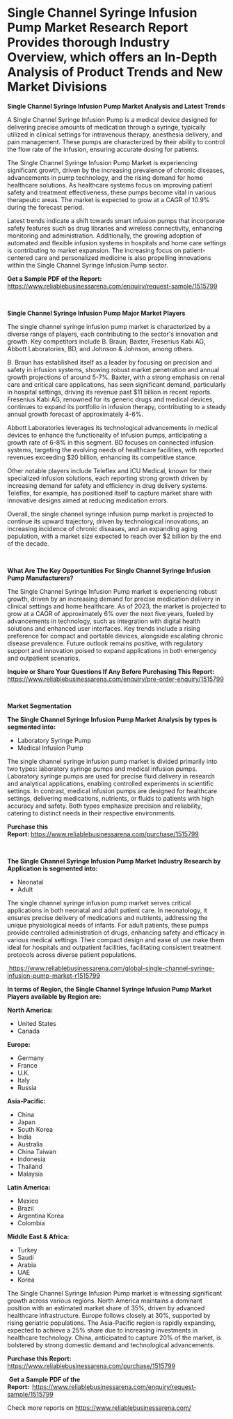 <p><h1>Single Channel Syringe Infusion Pump Market Research Report Provides thorough Industry Overview, which offers an In-Depth Analysis of Product Trends and New Market Divisions</h1></p><p><strong>Single Channel Syringe Infusion Pump Market Analysis and Latest Trends</strong></p>
<p><p>A Single Channel Syringe Infusion Pump is a medical device designed for delivering precise amounts of medication through a syringe, typically utilized in clinical settings for intravenous therapy, anesthesia delivery, and pain management. These pumps are characterized by their ability to control the flow rate of the infusion, ensuring accurate dosing for patients.</p><p>The Single Channel Syringe Infusion Pump Market is experiencing significant growth, driven by the increasing prevalence of chronic diseases, advancements in pump technology, and the rising demand for home healthcare solutions. As healthcare systems focus on improving patient safety and treatment effectiveness, these pumps become vital in various therapeutic areas. The market is expected to grow at a CAGR of 10.9% during the forecast period. </p><p>Latest trends indicate a shift towards smart infusion pumps that incorporate safety features such as drug libraries and wireless connectivity, enhancing monitoring and administration. Additionally, the growing adoption of automated and flexible infusion systems in hospitals and home care settings is contributing to market expansion. The increasing focus on patient-centered care and personalized medicine is also propelling innovations within the Single Channel Syringe Infusion Pump sector.</p></p>
<p><strong>Get a Sample PDF of the Report:&nbsp;</strong> <a href="https://www.reliablebusinessarena.com/enquiry/request-sample/1515799?utm_campaign=3498&utm_medium=2&utm_source=Github&utm_content=ia&utm_term=29032025&utm_id=single-channel-syringe-infusion-pump">https://www.reliablebusinessarena.com/enquiry/request-sample/1515799</a></p>
<p>&nbsp;</p>
<p><strong>Single Channel Syringe Infusion Pump Major Market Players</strong></p>
<p><p>The single channel syringe infusion pump market is characterized by a diverse range of players, each contributing to the sector's innovation and growth. Key competitors include B. Braun, Baxter, Fresenius Kabi AG, Abbott Laboratories, BD, and Johnson & Johnson, among others. </p><p>B. Braun has established itself as a leader by focusing on precision and safety in infusion systems, showing robust market penetration and annual growth projections of around 5-7%. Baxter, with a strong emphasis on renal care and critical care applications, has seen significant demand, particularly in hospital settings, driving its revenue past $11 billion in recent reports. Fresenius Kabi AG, renowned for its generic drugs and medical devices, continues to expand its portfolio in infusion therapy, contributing to a steady annual growth forecast of approximately 4-6%.</p><p>Abbott Laboratories leverages its technological advancements in medical devices to enhance the functionality of infusion pumps, anticipating a growth rate of 6-8% in this segment. BD focuses on connected infusion systems, targeting the evolving needs of healthcare facilities, with reported revenues exceeding $20 billion, enhancing its competitive stance.</p><p>Other notable players include Teleflex and ICU Medical, known for their specialized infusion solutions, each reporting strong growth driven by increasing demand for safety and efficiency in drug delivery systems. Teleflex, for example, has positioned itself to capture market share with innovative designs aimed at reducing medication errors.</p><p>Overall, the single channel syringe infusion pump market is projected to continue its upward trajectory, driven by technological innovations, an increasing incidence of chronic diseases, and an expanding aging population, with a market size expected to reach over $2 billion by the end of the decade.</p></p>
<p>&nbsp;</p>
<p><strong>What Are The Key Opportunities For Single Channel Syringe Infusion Pump Manufacturers?</strong></p>
<p><p>The Single Channel Syringe Infusion Pump market is experiencing robust growth, driven by an increasing demand for precise medication delivery in clinical settings and home healthcare. As of 2023, the market is projected to grow at a CAGR of approximately 6% over the next five years, fueled by advancements in technology, such as integration with digital health solutions and enhanced user interfaces. Key trends include a rising preference for compact and portable devices, alongside escalating chronic disease prevalence. Future outlook remains positive, with regulatory support and innovation poised to expand applications in both emergency and outpatient scenarios.</p></p>
<p><strong>Inquire or Share Your Questions If Any Before Purchasing This Report:</strong> <a href="https://www.reliablebusinessarena.com/enquiry/pre-order-enquiry/1515799?utm_campaign=3498&utm_medium=2&utm_source=Github&utm_content=ia&utm_term=29032025&utm_id=single-channel-syringe-infusion-pump">https://www.reliablebusinessarena.com/enquiry/pre-order-enquiry/1515799</a></p>
<p>&nbsp;</p>
<p><strong>Market Segmentation</strong></p>
<p><strong>The Single Channel Syringe Infusion Pump Market Analysis by types is segmented into:</strong></p>
<p><ul><li>Laboratory Syringe Pump</li><li>Medical Infusion Pump</li></ul></p>
<p><p>The single channel syringe infusion pump market is divided primarily into two types: laboratory syringe pumps and medical infusion pumps. Laboratory syringe pumps are used for precise fluid delivery in research and analytical applications, enabling controlled experiments in scientific settings. In contrast, medical infusion pumps are designed for healthcare settings, delivering medications, nutrients, or fluids to patients with high accuracy and safety. Both types emphasize precision and reliability, catering to distinct needs in their respective environments.</p></p>
<p><strong>Purchase this Report:&nbsp;</strong><a href="https://www.reliablebusinessarena.com/purchase/1515799?utm_campaign=3498&utm_medium=2&utm_source=Github&utm_content=ia&utm_term=29032025&utm_id=single-channel-syringe-infusion-pump">https://www.reliablebusinessarena.com/purchase/1515799</a></p>
<p>&nbsp;</p>
<p><strong>The Single Channel Syringe Infusion Pump Market Industry Research by Application is segmented into:</strong></p>
<p><ul><li>Neonatal</li><li>Adult</li></ul></p>
<p><p>The single channel syringe infusion pump market serves critical applications in both neonatal and adult patient care. In neonatology, it ensures precise delivery of medications and nutrients, addressing the unique physiological needs of infants. For adult patients, these pumps provide controlled administration of drugs, enhancing safety and efficacy in various medical settings. Their compact design and ease of use make them ideal for hospitals and outpatient facilities, facilitating consistent treatment protocols across diverse patient populations.</p></p>
<p><a href="https://www.reliablebusinessarena.com/global-single-channel-syringe-infusion-pump-market-r1515799?utm_campaign=3498&utm_medium=2&utm_source=Github&utm_content=ia&utm_term=29032025&utm_id=single-channel-syringe-infusion-pump">&nbsp;https://www.reliablebusinessarena.com/global-single-channel-syringe-infusion-pump-market-r1515799</a></p>
<p><strong>In terms of Region, the Single Channel Syringe Infusion Pump Market Players available by Region are:</strong></p>
<p>
    <p> <strong> North America: </strong>
        <ul>
            <li>United States</li>
            <li>Canada</li>
        </ul>
        </p> 
    <p> <strong> Europe: </strong>
        <ul>
            <li>Germany</li>
            <li>France</li>
            <li>U.K.</li>
            <li>Italy</li>
            <li>Russia</li>
        </ul>
        </p> 
    <p> <strong> Asia-Pacific: </strong>
        <ul>
            <li>China</li>
            <li>Japan</li>
            <li>South Korea</li>
            <li>India</li>
            <li>Australia</li>
            <li>China Taiwan</li>
            <li>Indonesia</li>
            <li>Thailand</li>
            <li>Malaysia</li>
        </ul>
        </p> 
    <p> <strong> Latin America: </strong>
        <ul>
            <li>Mexico</li>
            <li>Brazil</li>
            <li>Argentina Korea</li>
            <li>Colombia</li>
        </ul>
        </p> 
    <p> <strong> Middle East & Africa: </strong>
        <ul>
            <li>Turkey</li>
            <li>Saudi</li>
            <li>Arabia</li>
            <li>UAE</li>
            <li>Korea</li>
        </ul>
    </p>
    </p>
<p><p>The Single Channel Syringe Infusion Pump market is witnessing significant growth across various regions. North America maintains a dominant position with an estimated market share of 35%, driven by advanced healthcare infrastructure. Europe follows closely at 30%, supported by rising geriatric populations. The Asia-Pacific region is rapidly expanding, expected to achieve a 25% share due to increasing investments in healthcare technology. China, anticipated to capture 20% of the market, is bolstered by strong domestic demand and technological advancements.</p></p>
<p><strong>Purchase this Report: </strong><a href="https://www.reliablebusinessarena.com/purchase/1515799?utm_campaign=3498&utm_medium=2&utm_source=Github&utm_content=ia&utm_term=29032025&utm_id=single-channel-syringe-infusion-pump">https://www.reliablebusinessarena.com/purchase/1515799</a></p>
<p>&nbsp;<strong>Get a Sample PDF of the Report:&nbsp;&nbsp;</strong><a href="https://www.reliablebusinessarena.com/enquiry/request-sample/1515799?utm_campaign=3498&utm_medium=2&utm_source=Github&utm_content=ia&utm_term=29032025&utm_id=single-channel-syringe-infusion-pump">https://www.reliablebusinessarena.com/enquiry/request-sample/1515799</a></p>
<p><strong></strong></p>
<p>Check more reports on <a href="https://www.reliablebusinessarena.com/?utm_campaign=3498&utm_medium=2&utm_source=Github&utm_content=ia&utm_term=29032025&utm_id=single-channel-syringe-infusion-pump">https://www.reliablebusinessarena.com/</a></p>